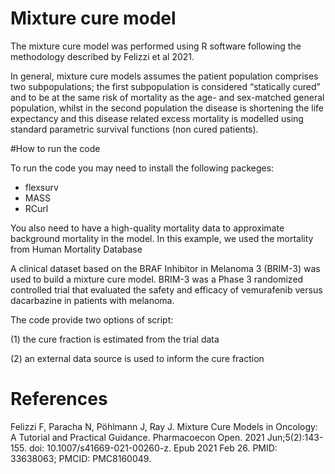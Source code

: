# Mixture cure model

The mixture cure model was performed using R software following the methodology described by Felizzi et al 2021. 

In general, mixture cure models assumes the patient population comprises two subpopulations; the first subpopulation is considered “statically cured” and to be at the same risk of mortality as the age- and sex-matched general population, whilst in the second population the disease is shortening the life expectancy and this disease related excess mortality  is modelled using standard parametric survival functions (non cured patients). 

#How to run the code

To run the code you may need to install the following packeges:
- flexsurv
- MASS
- RCurl

You also need to have a high-quality mortality data to approximate background mortality in the model. In this example, we used the mortality from Human Mortality Database 

A clinical dataset based on the BRAF Inhibitor in Melanoma 3 (BRIM-3) was used to build a mixture cure model. BRIM-3 was a Phase 3 randomized controlled trial that evaluated the safety and efficacy of vemurafenib versus dacarbazine in patients with melanoma.


The code provide two options of script: 

(1)  the cure fraction is estimated from the trial data 

(2) an external data source is used to inform the cure fraction



# References
Felizzi F, Paracha N, Pöhlmann J, Ray J. Mixture Cure Models in Oncology: A Tutorial and Practical Guidance. Pharmacoecon Open. 2021 Jun;5(2):143-155. doi: 10.1007/s41669-021-00260-z. Epub 2021 Feb 26. PMID: 33638063; PMCID: PMC8160049.
